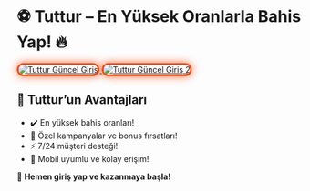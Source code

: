 <h1>⚽ Tuttur – En Yüksek Oranlarla Bahis Yap! 🔥</h1>

<a href="https://cutt.ly/CratosLink" title="Tuttur Güncel Giriş">
  <img src="https://i.ibb.co/YjtLwQ8/cats.jpg" alt="Tuttur Güncel Giriş" style="max-width: 100%; border: 3px solid #ff4500; border-radius: 15px; box-shadow: 0px 0px 15px rgba(255, 69, 0, 0.8);">
</a>

<a href="https://cutt.ly/CratosLink" title="Tuttur Güncel Giriş 2">
  <img src="https://i.ibb.co/VHdrjnQ/df.jpg" alt="Tuttur Güncel Giriş 2" style="max-width: 100%; border: 3px solid #ff4500; border-radius: 15px; box-shadow: 0px 0px 15px rgba(255, 69, 0, 0.8);">
</a>

<h2>🚀 Tuttur’un Avantajları</h2>
<ul>
  <li>✔️ En yüksek bahis oranları!</li>
  <li>🎁 Özel kampanyalar ve bonus fırsatları!</li>
  <li>⚡️ 7/24 müşteri desteği!</li>
  <li>📱 Mobil uyumlu ve kolay erişim!</li>
</ul>

<p>💎 <strong>Hemen giriş yap ve kazanmaya başla!</strong></p>
